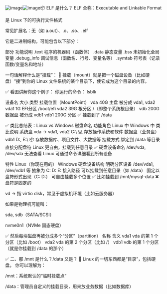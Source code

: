 ![image](https://github.com/user-attachments/assets/81043167-5b12-44f3-9bd2-7d0c7b737b5d)![image](https://github.com/user-attachments/assets/bd627710-c847-4e00-85f4-c6742d50afea)📦 ELF 是什么？
ELF 全称：Executable and Linkable Format

是 Linux 下的可执行文件格式

常见扩展名：无（如 a.out）、.o、.so、.elf

它是二进制结构，可能包含以下部分：

部分	功能说明
.text	程序的机器码（函数体）
.data	静态变量
.bss	未初始化全局变量
.debug_info	调试信息（函数名、行号、变量名等）
.symtab	符号表（记录函数/变量名和地址）


 一句话解释什么是“挂载”：
🧱 挂载（mount）就是把一个磁盘设备（比如硬盘）“接”到你的 Linux 文件系统的某个目录下，使它成为这个目录的内容。

✅ 看图讲解你这个例子：
你运行的命令：
lsblk

设备名	大小	类型	挂载位置（MountPoint）
vda	40G	主盘	被分成 vda1, vda2
vda1	1G	EFI分区	/boot/efi
vda2	39G	根分区	/（即整个系统根目录）
vdb	200G	数据盘	被分成 vdb1
vdb1	200G	分区	✅ 挂载到了 /data


✅ 类比总结表：Linux vs Windows 磁盘命名
功能角色	Linux 中	Windows 中	类比说明
系统盘	vda → vda1, vda2	C:\	💻 存放操作系统和软件
数据盘（业务盘）	vdb1	D:\, E:\	📦 存放数据库、项目文件、大数据等
挂载方式	绑定到 /data 等目录	直接分配盘符	Linux 更自由，挂载到任意目录 ✅
硬盘设备命名	/dev/vda, /dev/sda	无法查看	Linux 可通过命令详细看到所有设备

特性	Linux（你现在用的）	Windows
硬盘设备结构	明确分区设备 /dev/vda1, /dev/vdb1 等	抽象为 C: D: E:
接入路径	可以挂载到任意目录（如 /data）	固定以盘符形式出现（C: D:）
可自由挂载多个位置	✅ 比如挂载到 /mnt/mysql-data	❌ 盘符是固定的


vd → 指 virtio disk，常见于虚拟机环境（比如云服务器）

如果是物理机可能叫：

sda, sdb（SATA/SCSI）

nvme0n1（NVMe 固态硬盘）

✅ 然后每块磁盘再被分成多个“分区”（partition）
名称	含义
vda1	vda 的第 1 个分区（比如 /boot）
vda2	vda 的第 2 个分区（比如 /）
vdb1	vdb 的第 1 个分区（就是你挂载到 /data 的那个）

✅ 二、那 /mnt 是什么？/data 又是？
🧠 Linux 的一切东西都是“目录”，包括硬盘。
你可以理解为：

/mnt：系统默认的“临时挂载点”

/data：管理员自定义的挂载目录，用来放业务数据（比如数据库）

